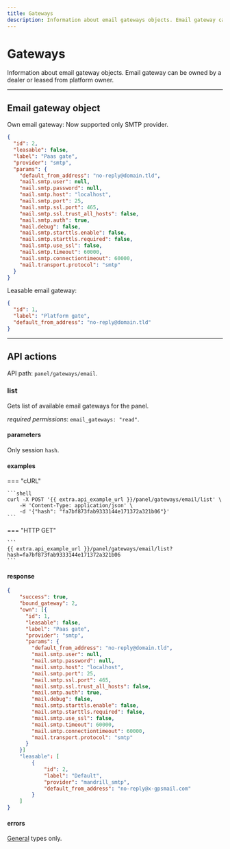 ```yaml
---
title: Gateways
description: Information about email gateways objects. Email gateway can be owned by a dealer or leased from platform owner.
---
```


# Gateways

Information about email gateway objects. Email gateway can be owned by a dealer or leased from platform owner.

<hr>

## Email gateway object

Own email gateway:
Now supported only SMTP provider.

```json
{
  "id": 2,
  "leasable": false,
  "label": "Paas gate",
  "provider": "smtp",
  "params": {
    "default_from_address": "no-reply@domain.tld",
    "mail.smtp.user": null,
    "mail.smtp.password": null,
    "mail.smtp.host": "localhost",
    "mail.smtp.port": 25,
    "mail.smtp.ssl.port": 465,
    "mail.smtp.ssl.trust_all_hosts": false,
    "mail.smtp.auth": true,
    "mail.debug": false,
    "mail.smtp.starttls.enable": false,
    "mail.smtp.starttls.required": false,
    "mail.smtp.use_ssl": false,
    "mail.smtp.timeout": 60000,
    "mail.smtp.connectiontimeout": 60000,
    "mail.transport.protocol": "smtp"
  }
}
```

Leasable email gateway:

```json
{
  "id": 1,
  "label": "Platform gate",
  "default_from_address": "no-reply@domain.tld"
}
```

<hr>

## API actions

API path: `panel/gateways/email`.

### list

Gets list of available email gateways for the panel.

*required permissions*: `email_gateways: "read"`.

#### parameters

Only session `hash`.

#### examples

=== "cURL"

    ```shell
    curl -X POST '{{ extra.api_example_url }}/panel/gateways/email/list' \
        -H 'Content-Type: application/json' \ 
        -d '{"hash": "fa7bf873fab9333144e171372a321b06"}'
    ```

=== "HTTP GET"

    ```
    {{ extra.api_example_url }}/panel/gateways/email/list?hash=fa7bf873fab9333144e171372a321b06
    ```
   
#### response

```json
{
    "success": true,
    "bound_gateway": 2,
    "own": [{
      "id": 1,
      "leasable": false,
      "label": "Paas gate",
      "provider": "smtp",
      "params": {
        "default_from_address": "no-reply@domain.tld",
        "mail.smtp.user": null,
        "mail.smtp.password": null,
        "mail.smtp.host": "localhost",
        "mail.smtp.port": 25,
        "mail.smtp.ssl.port": 465,
        "mail.smtp.ssl.trust_all_hosts": false,
        "mail.smtp.auth": true,
        "mail.debug": false,
        "mail.smtp.starttls.enable": false,
        "mail.smtp.starttls.required": false,
        "mail.smtp.use_ssl": false,
        "mail.smtp.timeout": 60000,
        "mail.smtp.connectiontimeout": 60000,
        "mail.transport.protocol": "smtp"
      }
    }]
    "leasable": [
        {
            "id": 2,
            "label": "Default",
            "provider": "mandrill_smtp",
            "default_from_address": "no-reply@x-gpsmail.com"
        }
    ]
}
```

#### errors

[General](../../backend-api/getting-started.md#error-codes) types only.